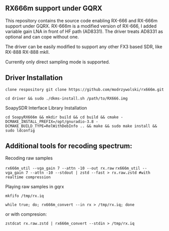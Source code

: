 ## RX666m support under GQRX ##

This repository contains the source code enabling RX-666 and RX-666m support under GQRX.
RX-666m is a modified version of RX-666, I added variable gain LNA in front of HF path (AD8331).
The driver treats AD8331 as optional and can cope without one.

The driver can be easily modified to support any other FX3 based SDR, like RX-888 RX-888 mkII.

Currently only direct sampling mode is supported.

## Driver Installation ##
```clone respository git clone https://github.com/modrzywolski/rx666m.git```

```cd driver && sudo ./dkms-install.sh /path/to/RX666.img```

SoapySDR Interface Library Installation

```cd SoapyRX666m && mkdir build && cd build && cmake -DCMAKE_INSTALL_PREFIX=/opt/gnuradio-3.8 -DCMAKE_BUILD_TYPE=RelWithDebInfo .. && make && sudo make install && sudo ldconfig```



## Additional tools for recoding spectrum: ##

Recoding raw samples

```rx666m_util --vga_gain 7 --attn -10 --out rx.raw```
```rx666m_util --vga_gain 7 --attn -10 --stdout | zstd --fast > rx.raw.zstd #with realtime compression```

Playing raw samples in gqrx

```mkfifo /tmp/rx.iq```

```while true; do; rx666m_convert --in rx > /tmp/rx.iq; done```

or with compresion:

```zstdcat rx.raw.zstd | rx666m_convert --stdin > /tmp/rx.iq```


